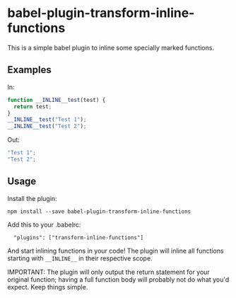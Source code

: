 # babel-plugin-transform-inline-functions

This is a simple babel plugin to inline some specially marked functions.

Examples
--------

In:

```javascript
function __INLINE__test(test) {
  return test;
}
__INLINE__test("Test 1");
__INLINE__test("Test 2");

```

Out:

```javascript
"Test 1";
"Test 2";
```

Usage
-----

Install the plugin:

```
npm install --save babel-plugin-transform-inline-functions

```

Add this to your .babelrc:

```
  "plugins": ["transform-inline-functions"]

```

And start inlining functions in your code! The plugin will inline all functions starting with `__INLINE__` in their respective scope.

IMPORTANT: The plugin will only output the return statement for your original function; having a full function body will probably not do what you'd expect. Keep things simple.

